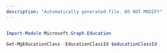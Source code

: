 ```yaml
---
description: "Automatically generated file. DO NOT MODIFY"
---
```


```powershell

Import-Module Microsoft.Graph.Education

Get-MgEducationClass -EducationClassId $educationClassId

```